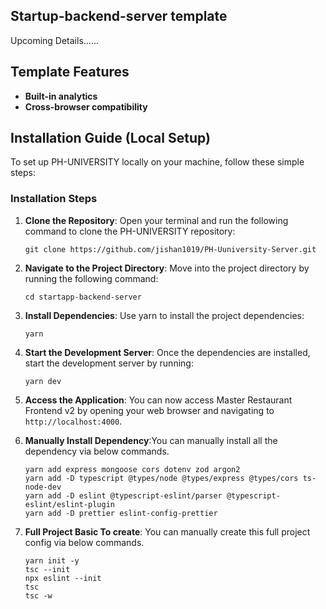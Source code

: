 ## Startup-backend-server template

Upcoming Details......

## Template Features

- **Built-in analytics**
- **Cross-browser compatibility**

## Installation Guide (Local Setup)

To set up PH-UNIVERSITY locally on your machine, follow these simple steps:

### Installation Steps

1. **Clone the Repository**: Open your terminal and run the following command to clone the PH-UNIVERSITY repository:

   ```
   git clone https://github.com/jishan1019/PH-Uuniversity-Server.git
   ```

2. **Navigate to the Project Directory**: Move into the project directory by running the following command:

   ```
   cd startapp-backend-server
   ```

3. **Install Dependencies**: Use yarn to install the project dependencies:

   ```
   yarn
   ```

4. **Start the Development Server**: Once the dependencies are installed, start the development server by running:

   ```
   yarn dev
   ```

5. **Access the Application**: You can now access Master Restaurant Frontend v2 by opening your web browser and navigating to `http://localhost:4000`.

6. **Manually Install Dependency**:You can manually install all the dependency via below commands.

   ```
   yarn add express mongoose cors dotenv zod argon2
   yarn add -D typescript @types/node @types/express @types/cors ts-node-dev
   yarn add -D eslint @typescript-eslint/parser @typescript-eslint/eslint-plugin
   yarn add -D prettier eslint-config-prettier

   ```

7. **Full Project Basic To create**: You can manually create this full project config via below commands.

   ```
   yarn init -y
   tsc --init
   npx eslint --init
   tsc
   tsc -w

   ```
